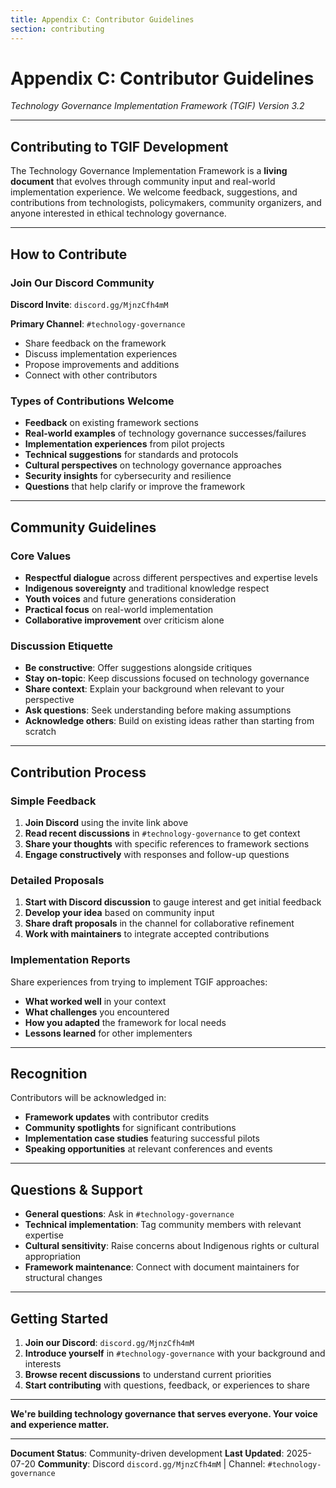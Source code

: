 ```yaml
---
title: Appendix C: Contributor Guidelines
section: contributing
---
```


# **Appendix C: Contributor Guidelines**

*Technology Governance Implementation Framework (TGIF) Version 3.2*

---

## **Contributing to TGIF Development**

The Technology Governance Implementation Framework is a **living document** that evolves through community input and real-world implementation experience. We welcome feedback, suggestions, and contributions from technologists, policymakers, community organizers, and anyone interested in ethical technology governance.

---

## **How to Contribute**

### **Join Our Discord Community**
**Discord Invite**: `discord.gg/MjnzCfh4mM`

**Primary Channel**: `#technology-governance`
- Share feedback on the framework
- Discuss implementation experiences
- Propose improvements and additions
- Connect with other contributors

### **Types of Contributions Welcome**
- **Feedback** on existing framework sections
- **Real-world examples** of technology governance successes/failures
- **Implementation experiences** from pilot projects
- **Technical suggestions** for standards and protocols
- **Cultural perspectives** on technology governance approaches
- **Security insights** for cybersecurity and resilience
- **Questions** that help clarify or improve the framework

---

## **Community Guidelines**

### **Core Values**
- **Respectful dialogue** across different perspectives and expertise levels
- **Indigenous sovereignty** and traditional knowledge respect
- **Youth voices** and future generations consideration
- **Practical focus** on real-world implementation
- **Collaborative improvement** over criticism alone

### **Discussion Etiquette**
- **Be constructive**: Offer suggestions alongside critiques
- **Stay on-topic**: Keep discussions focused on technology governance
- **Share context**: Explain your background when relevant to your perspective
- **Ask questions**: Seek understanding before making assumptions
- **Acknowledge others**: Build on existing ideas rather than starting from scratch

---

## **Contribution Process**

### **Simple Feedback**
1. **Join Discord** using the invite link above
2. **Read recent discussions** in `#technology-governance` to get context
3. **Share your thoughts** with specific references to framework sections
4. **Engage constructively** with responses and follow-up questions

### **Detailed Proposals**
1. **Start with Discord discussion** to gauge interest and get initial feedback
2. **Develop your idea** based on community input
3. **Share draft proposals** in the channel for collaborative refinement
4. **Work with maintainers** to integrate accepted contributions

### **Implementation Reports**
Share experiences from trying to implement TGIF approaches:
- **What worked well** in your context
- **What challenges** you encountered
- **How you adapted** the framework for local needs
- **Lessons learned** for other implementers

---

## **Recognition**

Contributors will be acknowledged in:
- **Framework updates** with contributor credits
- **Community spotlights** for significant contributions
- **Implementation case studies** featuring successful pilots
- **Speaking opportunities** at relevant conferences and events

---

## **Questions & Support**

- **General questions**: Ask in `#technology-governance`
- **Technical implementation**: Tag community members with relevant expertise
- **Cultural sensitivity**: Raise concerns about Indigenous rights or cultural appropriation
- **Framework maintenance**: Connect with document maintainers for structural changes

---

## **Getting Started**

1. **Join our Discord**: `discord.gg/MjnzCfh4mM`
2. **Introduce yourself** in `#technology-governance` with your background and interests
3. **Browse recent discussions** to understand current priorities
4. **Start contributing** with questions, feedback, or experiences to share

---

**We're building technology governance that serves everyone. Your voice and experience matter.**

---

**Document Status**: Community-driven development
**Last Updated**: 2025-07-20
**Community**: Discord `discord.gg/MjnzCfh4mM` | Channel: `#technology-governance`
